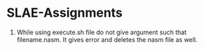 # SLAE-Assignments
1. While using execute.sh file do not give argument such that filename.nasm. It gives error and deletes the nasm file as well.
